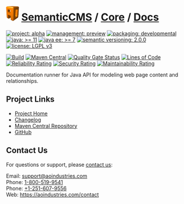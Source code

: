# [<img src="ao-logo.png" alt="AO Logo" width="35" height="40">](https://github.com/ao-apps) [SemanticCMS](https://github.com/ao-apps/semanticcms) / [Core](https://github.com/ao-apps/semanticcms-core) / [Docs](https://github.com/ao-apps/semanticcms-core-docs)

[![project: alpha](https://semanticcms.com/ao-badges/project-current-stable.svg)](https://aoindustries.com/life-cycle#project-current-stable)
[![management: preview](https://semanticcms.com/ao-badges/management-production.svg)](https://aoindustries.com/life-cycle#management-production)
[![packaging: developmental](https://semanticcms.com/ao-badges/packaging-active.svg)](https://aoindustries.com/life-cycle#packaging-active)  
[![java: &gt;= 11](https://semanticcms.com/ao-badges/java-11.svg)](https://docs.oracle.com/en/java/javase/11/docs/api/)
[![java ee: &gt;= 7](https://semanticcms.com/ao-badges/javaee-7.svg)](https://docs.oracle.com/javaee/7/api/)
[![semantic versioning: 2.0.0](https://semanticcms.com/ao-badges/semver-2.0.0.svg)](http://semver.org/spec/v2.0.0.html)
[![license: LGPL v3](https://semanticcms.com/ao-badges/license-lgpl-3.0.svg)](https://www.gnu.org/licenses/lgpl-3.0)

[![Build](https://github.com/ao-apps/semanticcms-core-docs/workflows/Build/badge.svg?branch=master)](https://github.com/ao-apps/semanticcms-core-docs/actions?query=workflow%3ABuild)
[![Maven Central](https://maven-badges.herokuapp.com/maven-central/com.semanticcms/semanticcms-core-docs/badge.svg)](https://maven-badges.herokuapp.com/maven-central/com.semanticcms/semanticcms-core-docs)
[![Quality Gate Status](https://sonarcloud.io/api/project_badges/measure?branch=master&project=com.semanticcms%3Asemanticcms-core-docs&metric=alert_status)](https://sonarcloud.io/dashboard?branch=master&id=com.semanticcms%3Asemanticcms-core-docs)
[![Lines of Code](https://sonarcloud.io/api/project_badges/measure?branch=master&project=com.semanticcms%3Asemanticcms-core-docs&metric=ncloc)](https://sonarcloud.io/component_measures?branch=master&id=com.semanticcms%3Asemanticcms-core-docs&metric=ncloc)  
[![Reliability Rating](https://sonarcloud.io/api/project_badges/measure?branch=master&project=com.semanticcms%3Asemanticcms-core-docs&metric=reliability_rating)](https://sonarcloud.io/component_measures?branch=master&id=com.semanticcms%3Asemanticcms-core-docs&metric=Reliability)
[![Security Rating](https://sonarcloud.io/api/project_badges/measure?branch=master&project=com.semanticcms%3Asemanticcms-core-docs&metric=security_rating)](https://sonarcloud.io/component_measures?branch=master&id=com.semanticcms%3Asemanticcms-core-docs&metric=Security)
[![Maintainability Rating](https://sonarcloud.io/api/project_badges/measure?branch=master&project=com.semanticcms%3Asemanticcms-core-docs&metric=sqale_rating)](https://sonarcloud.io/component_measures?branch=master&id=com.semanticcms%3Asemanticcms-core-docs&metric=Maintainability)

Documentation runner for Java API for modeling web page content and relationships.

## Project Links
* [Project Home](https://semanticcms.com/core/docs/)
* [Changelog](https://semanticcms.com/core/docs/changelog)
* [Maven Central Repository](https://search.maven.org/artifact/com.semanticcms/semanticcms-core-docs)
* [GitHub](https://github.com/ao-apps/semanticcms-core-docs)

## Contact Us
For questions or support, please [contact us](https://aoindustries.com/contact):

Email: [support@aoindustries.com](mailto:support@aoindustries.com)  
Phone: [1-800-519-9541](tel:1-800-519-9541)  
Phone: [+1-251-607-9556](tel:+1-251-607-9556)  
Web: https://aoindustries.com/contact
